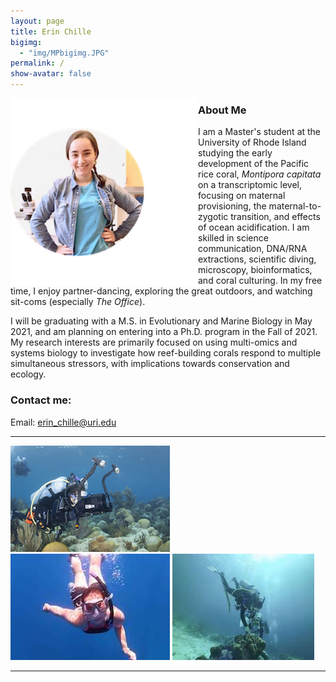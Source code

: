 ```yaml
---
layout: page  
title: Erin Chille  
bigimg:
  - "img/MPbigimg.JPG"
permalink: /  
show-avatar: false 
---
```


<img style="float: left;" src="https://raw.githubusercontent.com/echille/echille.github.io/master/img/IMG-2540.png">

### About Me

I am a Master's student at the University of Rhode Island studying the early development of the Pacific rice coral, *Montipora capitata* on a transcriptomic level, focusing on maternal provisioning, the maternal-to-zygotic transition, and effects of ocean acidification. I am skilled in science communication, DNA/RNA extractions, scientific diving, microscopy, bioinformatics, and coral culturing. In my free time, I enjoy partner-dancing, exploring the great outdoors, and watching sit-coms (especially *The Office*).

I will be graduating with a M.S. in Evolutionary and Marine Biology in May 2021, and am planning on entering into a Ph.D. program in the Fall of 2021. My research interests are primarily focused on using multi-omics and systems biology to investigate how reef-building corals respond to multiple simultaneous stressors, with implications towards conservation and ecology. 

### Contact me:

Email: [erin_chille@uri.edu](mailto:erin_chille@uri.edu) 


---

![pic1](https://raw.githubusercontent.com/echille/echille.github.io/master/img/Erin%20shooting.jpg)
![pic2](https://raw.githubusercontent.com/echille/echille.github.io/master/img/IMG_3290.JPG)
![pic3](https://raw.githubusercontent.com/echille/echille.github.io/master/img/Erin.jpg)

---

